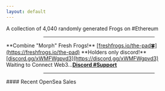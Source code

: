 ```yaml
---
layout: default
---
```

<title>freshfrogs.io</title>A collection of 4,040 randomly generated Frogs on #Ethereum
<hr style="width: 60%; margin-left: auto; margin-right: auto;">
**Combine "Morph" Fresh Frogs!** <ins>[freshfrogs.io/the-pad🍀](https://freshfrogs.io/the-pad)</ins>
**Holders only discord!** <ins>[discord.gg/xWMFWgpvd3](https://discord.gg/xWMFWgpvd3)</ins>

<div id="pre" class="mintingTextWhite2">Waiting to Connect Web3...<a href="https://discord.gg/xWMFWgpvd3" target="_blank" class="pointer"><strong><u>Discord #Support</u></strong></a></div>
<hr style="width: 60%; margin-left: auto; margin-right: auto;">
#### Recent OpenSea Sales